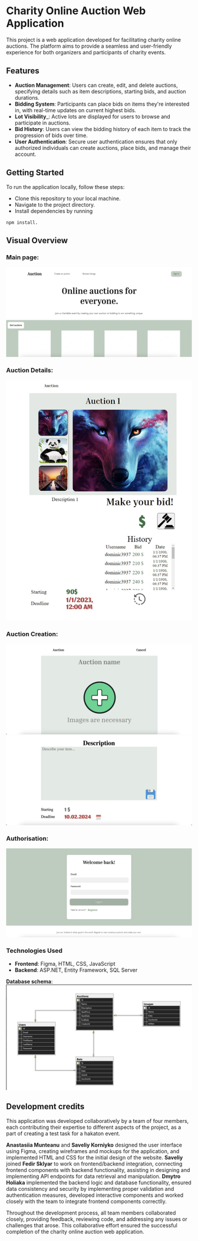 # Charity Online Auction Web Application

This project is a web application developed for facilitating charity online auctions. The platform aims to provide a seamless and user-friendly experience for both organizers and participants of charity events.

## Features
* __Auction Management__: Users can create, edit, and delete auctions, specifying details such as item descriptions, starting bids, and auction durations.
* __Bidding System__: Participants can place bids on items they're interested in, with real-time updates on current highest bids.
* __Lot Visibility___: Active lots are displayed for users to browse and participate in auctions.
* __Bid History__: Users can view the bidding history of each item to track the progression of bids over time.
* __User Authentication__: Secure user authentication ensures that only authorized individuals can create auctions, place bids, and manage their account.

## Getting Started
To run the application locally, follow these steps:

* Clone this repository to your local machine.
* Navigate to the project directory.
* Install dependencies by running 

```
npm install.
```

## Visual Overview

### Main page:
![alt text](/WebAuction/Images/main_page.png)

### Auction Details:
![alt text](/WebAuction/Images/create.png)

### Auction Creation: 
![alt text](/WebAuction/Images/create-1.png)
![alt text](/WebAuction/Images/create-2.png)

### Authorisation:
![alt text](/WebAuction/Images/authorisation.png)

### Technologies Used
- __Frontend__: Figma, HTML, CSS, JavaScript
- __Backend__:  ASP.NET, Entity Framework, SQL Server

__Database schema__:
![alt text](/WebAuction/Images/db-schema.png)



## Development credits

This application was developed collaboratively by a team of four members, each contributing their expertise to different aspects of the project, as a part of creating a test task for a hakaton event.

**Anastasiia Munteanu** and **Saveliy Korniyko** designed the user interface using Figma, creating wireframes and mockups for the application, and implemented HTML and CSS for the initial design of the website. **Saveliy** joined **Fedir Sklyar** to work on frontend/backend integration, connecting frontend components with backend functionality, assisting in designing and implementing API endpoints for data retrieval and manipulation. **Dmytro Holiaka** implemented the backend logic and database functionality, ensured data consistency and security by implementing proper validation and authentication measures, developed interactive components and worked closely with the team to integrate frontend components correctlly.

Throughout the development process, all team members collaborated closely, providing feedback, reviewing code, and addressing any issues or challenges that arose. This collaborative effort ensured the successful completion of the charity online auction web application.

